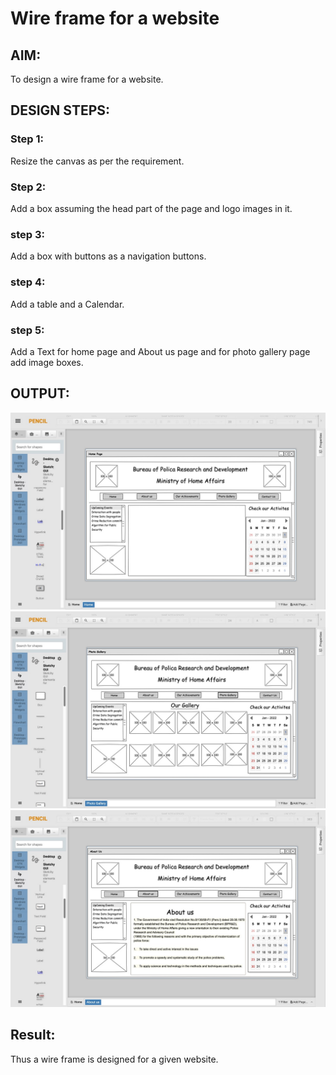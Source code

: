 # Wire frame for a website

## AIM:
To design a wire frame for a website.

## DESIGN STEPS:

### Step 1:
Resize the canvas as per the requirement. 

### Step 2:
Add a box assuming the head part of the page and logo images in it.

### step 3:
Add a box with buttons as a navigation buttons.

### step 4:
Add a table and a Calendar.

### step 5:
Add a Text for home page and About us page and for photo gallery page add image boxes.

## OUTPUT:
![output](1.jpeg)
![output](2.jpeg)
![output](3.jpeg)

## Result:
Thus a wire frame is designed for a given website.
